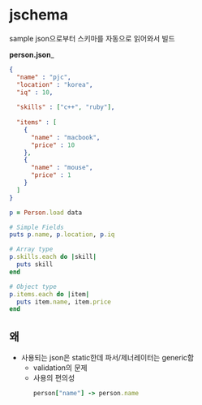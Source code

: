 # jschema

sample json으로부터 스키마를 자동으로 읽어와서 빌드

__person.json___
```json
{
  "name" : "pjc",
  "location" : "korea",
  "iq" : 10,
  
  "skills" : ["c++", "ruby"],
  
  "items" : [
    {
      "name" : "macbook",
      "price" : 10
    },
    {
      "name" : "mouse",
      "price" : 1
    }
  ]
}
```
```ruby
p = Person.load data

# Simple Fields
puts p.name, p.location, p.iq

# Array type
p.skills.each do |skill|
  puts skill
end

# Object type
p.items.each do |item|
  puts item.name, item.price
end
```

왜
----
* 사용되는 json은 static한데 파서/제너레이터는 generic함
  * validation의 문제
  * 사용의 편의성
    ```ruby
    person["name"] -> person.name 
    ```
